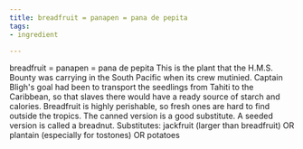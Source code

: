```yaml
---
title: breadfruit = panapen = pana de pepita
tags:
- ingredient

---
```

breadfruit = panapen = pana de pepita This is the plant that the H.M.S. Bounty was carrying in the South Pacific when its crew mutinied. Captain Bligh's goal had been to transport the seedlings from Tahiti to the Caribbean, so that slaves there would have a ready source of starch and calories. Breadfruit is highly perishable, so fresh ones are hard to find outside the tropics. The canned version is a good substitute. A seeded version is called a breadnut. Substitutes: jackfruit (larger than breadfruit) OR plantain (especially for tostones) OR potatoes
